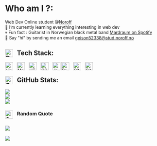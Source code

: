 # Who am I ?:
Web Dev Online student @[Noroff](https://www.noroff.no/index.php)
<br> 
🌱 I’m currently learning everything interesting in web dev 
<br>
💀 Fun fact : Guitarist in Norwegian black metal band [Mardraum on Spotify](https://open.spotify.com/artist/4LCsjtULxeIrMKYzFk1yrS?si=wE8KDIDMRj2MJIlKLZWdCQ)
<br>
💬 Say "hi" by sending me an email <geison52338@stud.noroff.no>

## <img align="left" alt="DESKTOP" width="26px" src="https://user-images.githubusercontent.com/39858424/222478118-d46fd08b-eacb-4a5a-ac4d-ab6a0b5f5631.png" style="padding-right:10px;" /> Tech Stack:
<img align="left" alt="Visual Studio Code" width="26px" src="https://cdn.jsdelivr.net/gh/devicons/devicon/icons/vscode/vscode-original.svg" style="padding-right:10px;" />
<img align="left" alt="MarkDown" width="26px" src="https://cdn.iconscout.com/icon/premium/png-512-thumb/markdown-4887934-4072470.png" style="padding-right:10px;" />
<img align="left" alt="HTML5" width="26px" src="https://cdn.jsdelivr.net/gh/devicons/devicon/icons/html5/html5-original.svg" style="padding-right:10px;" />
<img align="left" alt="CSS3" width="26px" src="https://cdn.jsdelivr.net/gh/devicons/devicon/icons/css3/css3-original.svg" style="padding-right:10px;" />
<img align="left" alt="JavaScript" width="26px" src="https://cdn.jsdelivr.net/gh/devicons/devicon/icons/javascript/javascript-original.svg" style="paddingright:10px;" />
<img align="left" alt="PowerShell" width="26px" src="https://cdn.iconscout.com/icon/free/png-512/powershell-3521649-2945093.png" style="padding-right:10px;" />
<img align="left" alt="Git" width="26px" src="https://cdn.jsdelivr.net/gh/devicons/devicon/icons/git/git-original.svg" style="padding-right:10px;" />
<img align="left" alt="GitHub" width="26px" src="https://user-images.githubusercontent.com/3369400/139447912-e0f43f33-6d9f-45f8-be46-2df5bbc91289.png" style="padding-right:10px;" />

<br>

## <img align="left" alt="STATS" width="26px" src="https://user-images.githubusercontent.com/39858424/222478955-925b31bc-6388-4a7a-bf29-2a5a7280ea6a.png" style="padding-right:10px;" /> GitHub Stats:
![](https://github-readme-stats.vercel.app/api?username=GargusS&theme=dark&hide_border=false&include_all_commits=true&count_private=true)<br/>
![](https://github-readme-streak-stats.herokuapp.com/?user=GargusS&theme=dark&hide_border=false)<br/>
![](https://github-readme-stats.vercel.app/api/top-langs/?username=GargusS&theme=dark&hide_border=false&include_all_commits=true&count_private=true&layout=compact)

### <img align="left" alt="QUOTES" width="26px" src="https://user-images.githubusercontent.com/39858424/222479532-594192f2-acdc-465b-b0ed-c729817cd259.png" style="padding-right:10px;" /> Random  Quote
![](https://quotes-github-readme.vercel.app/api?type=horizontal&theme=radical)
<br>
---
[![](https://visitcount.itsvg.in/api?id=GargusS&icon=2&color=3)](https://visitcount.itsvg.in)
